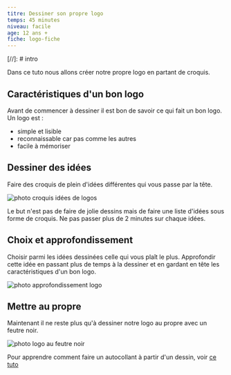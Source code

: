 ```yaml
---
titre: Dessiner son propre logo
temps: 45 minutes
niveau: facile
age: 12 ans +
fiche: logo-fiche
---
```


[//]: # intro

Dans ce tuto nous allons créer notre propre logo en partant de croquis.

## Caractéristiques d'un bon logo

Avant de commencer à dessiner il est bon de savoir ce qui fait un bon logo.
Un logo est :
- simple et lisible
- reconnaissable car pas comme les autres
- facile à mémoriser

## Dessiner des idées

Faire des croquis de plein d'idées différentes qui vous passe par la tête.

![photo croquis idées de logos]()

Le but n'est pas de faire de jolie dessins mais de faire une liste d'idées sous forme de croquis. Ne pas passer plus de 2 minutes sur chaque idées.


## Choix et approfondissement

Choisir parmi les idées dessinées celle qui vous plaît le plus. Approfondir cette idée en passant plus de temps à la dessiner et en gardant en tête les caractéristiques d'un bon logo.

![photo approfondissement logo]()

## Mettre au propre

Maintenant il ne reste plus qu'à dessiner notre logo au propre avec un feutre noir.

![photo logo au feutre noir]()

Pour apprendre comment faire un autocollant à partir d'un dessin, voir [ce tuto](autocollant.html)
